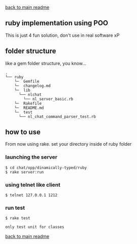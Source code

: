 [back to main readme](/README.md)


## ruby implementation using POO

This is just 4 fun solution, don't use in real software xP

## folder structure

like a gem folder structure, you know...

```
.
└── ruby
    └─  Gemfile
    └─  changelog.md
    └─  lib
      └── nlchat
        └── nl_server_basic.rb
    └─  Rakefile
    └─  README.md
    └─  test
      └── nl_chat_command_parser_test.rb

```

## how to use

From now using rake. set your directory inside of ruby folder


### launching the server

    $ cd chat/opp/dinamically-typed/ruby
    $ rake server:run

### using telnet like client

    $ telnet 127.0.0.1 1212

### run test

    $ rake test

    only test unit for classes

[back to main readme](/README.md)
